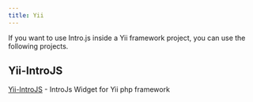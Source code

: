 ```yaml
---
title: Yii
---
```


If you want to use Intro.js inside a Yii framework project, you can use the following projects.

## Yii-IntroJS

[Yii-IntroJS](https://github.com/moein7tl/Yii-IntroJS) - IntroJs Widget for Yii php framework

